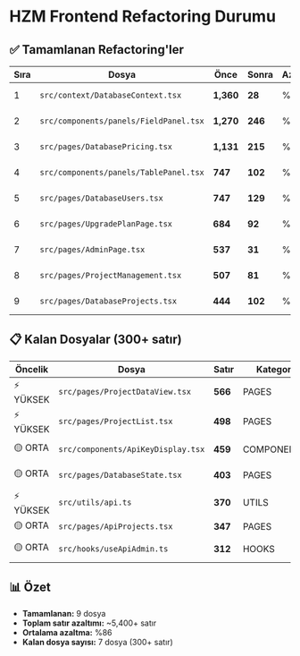 # HZM Frontend Refactoring Durumu

## ✅ Tamamlanan Refactoring'ler

| Sıra | Dosya | Önce | Sonra | Azalma | Durum |
|------|-------|------|-------|---------|--------|
| 1 | `src/context/DatabaseContext.tsx` | **1,360** | **28** | %98 | ✅ Tamamlandı |
| 2 | `src/components/panels/FieldPanel.tsx` | **1,270** | **246** | %81 | ✅ Tamamlandı |
| 3 | `src/pages/DatabasePricing.tsx` | **1,131** | **215** | %81 | ✅ Tamamlandı |
| 4 | `src/components/panels/TablePanel.tsx` | **747** | **102** | %86 | ✅ Tamamlandı |
| 5 | `src/pages/DatabaseUsers.tsx` | **747** | **129** | %83 | ✅ Tamamlandı |
| 6 | `src/pages/UpgradePlanPage.tsx` | **684** | **92** | %87 | ✅ Tamamlandı |
| 7 | `src/pages/AdminPage.tsx` | **537** | **31** | %94 | ✅ Tamamlandı |
| 8 | `src/pages/ProjectManagement.tsx` | **507** | **81** | %84 | ✅ Tamamlandı |
| 9 | `src/pages/DatabaseProjects.tsx` | **444** | **102** | %77 | ✅ Tamamlandı |

## 📋 Kalan Dosyalar (300+ satır)

| Öncelik | Dosya | Satır | Kategori | Not |
|---------|-------|--------|----------|-----|
| ⚡ YÜKSEK | `src/pages/ProjectDataView.tsx` | **566** | PAGES | Proje data görünümü |
| ⚡ YÜKSEK | `src/pages/ProjectList.tsx` | **498** | PAGES | Proje listesi |
| 🟡 ORTA | `src/components/ApiKeyDisplay.tsx` | **459** | COMPONENTS | API key görüntüleme |
| 🟡 ORTA | `src/pages/DatabaseState.tsx` | **403** | PAGES | Veritabanı durumu |
| ⚡ YÜKSEK | `src/utils/api.ts` | **370** | UTILS | API çağrıları |
| 🟡 ORTA | `src/pages/ApiProjects.tsx` | **347** | PAGES | API projeleri |
| 🟡 ORTA | `src/hooks/useApiAdmin.ts` | **312** | HOOKS | Admin API hook |

## 📊 Özet
- **Tamamlanan:** 9 dosya
- **Toplam satır azaltımı:** ~5,400+ satır
- **Ortalama azaltma:** %86
- **Kalan dosya sayısı:** 7 dosya (300+ satır)